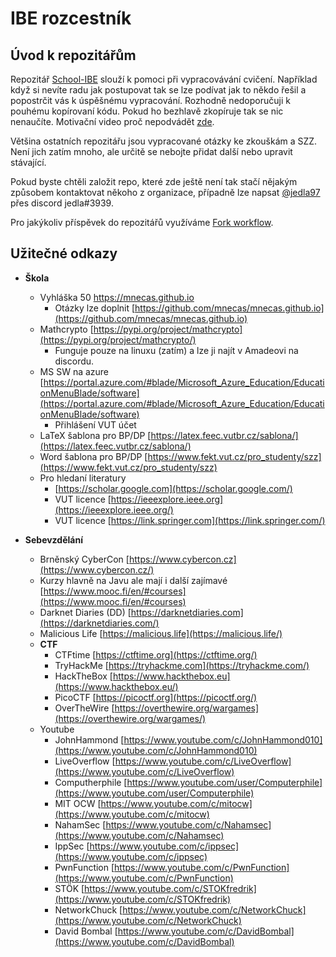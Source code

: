 # IBE rozcestník

## Úvod k repozitářům

Repozitář [School-IBE](https://github.com/VUT-FEKT-IBE/School-IBE) slouží k pomoci při vypracovávání cvičení. Například když si nevíte radu jak postupovat tak se lze podívat jak to někdo řešil a popostrčit vás k úspěšnému vypracování. Rozhodně nedoporučuji k pouhému kopírovaní kódu. Pokud ho bezhlavě zkopíruje tak se nic nenaučíte. Motivační video proč nepodvádět [zde](https://www.youtube.com/watch?v=hMloyp6NI4E).

Většina ostatních repozitářu jsou vypracované otázky ke zkouškám a SZZ. Není jich zatím mnoho, ale určitě se nebojte přidat další nebo upravit stávající. 

Pokud byste chtěli založit repo, které zde ještě není tak stačí nějakým způsobem kontaktovat někoho z organizace, případně lze napsat [@jedla97](https://github.com/jedla97) přes discord jedla#3939.

Pro jakýkoliv příspěvek do repozitářů využíváme [Fork workflow](https://www.atlassian.com/git/tutorials/comparing-workflows/forking-workflow).

## Užitečné odkazy

- **Škola**
	- Vyhláška 50 [https://mnecas.github.io ](https://mnecas.github.io/)
		- Otázky lze doplnit [https://github.com/mnecas/mnecas.github.io](https://github.com/mnecas/mnecas.github.io)
	- Mathcrypto [https://pypi.org/project/mathcrypto](https://pypi.org/project/mathcrypto/)
		- Funguje pouze na linuxu (zatím) a lze ji najít v Amadeovi na discordu.
	- MS SW na azure [https://portal.azure.com/#blade/Microsoft_Azure_Education/EducationMenuBlade/software](https://portal.azure.com/#blade/Microsoft_Azure_Education/EducationMenuBlade/software)
		- Přihlášení VUT účet
	- LaTeX šablona pro BP/DP [https://latex.feec.vutbr.cz/sablona/](https://latex.feec.vutbr.cz/sablona/)
	- Word šablona pro BP/DP [https://www.fekt.vut.cz/pro_studenty/szz](https://www.fekt.vut.cz/pro_studenty/szz)
	- Pro hledaní literatury 
		- [https://scholar.google.com](https://scholar.google.com/)
		- VUT licence [https://ieeexplore.ieee.org](https://ieeexplore.ieee.org/)
		- VUT licence [https://link.springer.com](https://link.springer.com/) 

- **Sebevzdělání**
	- Brněnský CyberCon [https://www.cybercon.cz](https://www.cybercon.cz/)
	- Kurzy hlavně na Javu ale mají i další zajímavé [https://www.mooc.fi/en/#courses](https://www.mooc.fi/en/#courses)
	- Darknet Diaries (DD) [https://darknetdiaries.com](https://darknetdiaries.com/)
	- Malicious Life [https://malicious.life](https://malicious.life/)
	- **CTF**
		- CTFtime [https://ctftime.org](https://ctftime.org/)
		- TryHackMe [https://tryhackme.com](https://tryhackme.com/)
		- HackTheBox [https://www.hackthebox.eu](https://www.hackthebox.eu/)
		- PicoCTF [https://picoctf.org](https://picoctf.org/)
		- OverTheWire [https://overthewire.org/wargames](https://overthewire.org/wargames/)
	- Youtube
		- JohnHammond [https://www.youtube.com/c/JohnHammond010](https://www.youtube.com/c/JohnHammond010)
		- LiveOverflow [https://www.youtube.com/c/LiveOverflow](https://www.youtube.com/c/LiveOverflow)
		- Computherphile [https://www.youtube.com/user/Computerphile](https://www.youtube.com/user/Computerphile)
		- MIT OCW [https://www.youtube.com/c/mitocw](https://www.youtube.com/c/mitocw)
		- NahamSec [https://www.youtube.com/c/Nahamsec](https://www.youtube.com/c/Nahamsec)
		- IppSec [https://www.youtube.com/c/ippsec](https://www.youtube.com/c/ippsec)
		- PwnFunction [https://www.youtube.com/c/PwnFunction](https://www.youtube.com/c/PwnFunction)
		- STÖK [https://www.youtube.com/c/STOKfredrik](https://www.youtube.com/c/STOKfredrik)
		- NetworkChuck [https://www.youtube.com/c/NetworkChuck](https://www.youtube.com/c/NetworkChuck)
		- David Bombal [https://www.youtube.com/c/DavidBombal](https://www.youtube.com/c/DavidBombal)
		